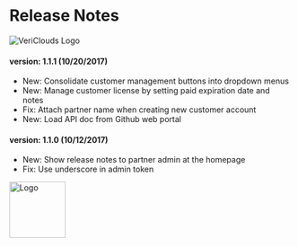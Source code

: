 # Release Notes
![VeriClouds Logo](https://www.vericlouds.com/wp-content/uploads/2017/10/logo-2.png "VeriClouds")

#### version: 1.1.1 (10/20/2017)
* New: Consolidate customer management buttons into dropdown menus
* New: Manage customer license by setting paid expiration date and notes
* Fix: Attach partner name when creating new customer account
* New: Load API doc from Github web portal


#### version: 1.1.0 (10/12/2017)
* New: Show release notes to partner admin at the homepage
* Fix: Use underscore in admin token

<img src="https://www.vericlouds.com/wp-content/uploads/2017/10/logo-2.png" alt="Logo" style="width: 100px;">
